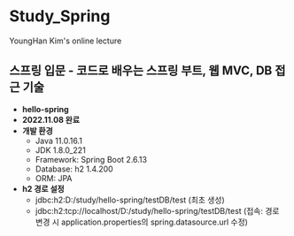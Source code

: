 # Study_Spring
YoungHan Kim's online lecture

## 스프링 입문 - 코드로 배우는 스프링 부트, 웹 MVC, DB 접근 기술
* **hello-spring**
* **2022.11.08 완료**
* **개발 환경**
  * Java 11.0.16.1
  * JDK 1.8.0_221
  * Framework: Spring Boot 2.6.13
  * Database: h2 1.4.200
  * ORM: JPA
* **h2 경로 설정**
  * jdbc:h2:D:/study/hello-spring/testDB/test (최초 생성)
  * jdbc:h2:tcp://localhost/D:/study/hello-spring/testDB/test (접속: 경로 변경 시 application.properties의 spring.datasource.url 수정)
